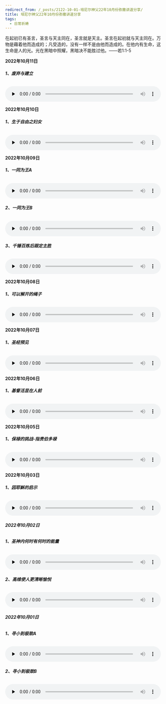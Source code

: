 ```yaml
---
redirect_from: /_posts/2122-10-01-培尼尔神父22年10月份弥撒讲道分享/
title: 培尼尔神父22年10月份弥撒讲道分享
tags:
  - 日常祈祷
---
```


在起初已有圣言，圣言与天主同在，圣言就是天主。圣言在起初就与天主同在。万物是藉着他而造成的；凡受造的，没有一样不是由他而造成的。在他内有生命，这生命是人的光。光在黑暗中照耀，黑暗决不能胜过他。——若1:1-5

**2022年10月11日**

###### **1、废弃与建立**

<audio id="audio" style="width: 100%;height:50px;" controls="controls" preload="none">
      <source id="mp3" src="/2022.10/audio/221011fei.mp3">
</audio>

**2022年10月10日**

###### **1、生于自由之妇女**

<audio id="audio" style="width: 100%;height:50px;" controls="controls" preload="none">
      <source id="mp3" src="/2022.10/audio/221010sheng.mp3">
</audio>

**2022年10月09日**

###### **1、一同为王A**

<audio id="audio" style="width: 100%;height:50px;" controls="controls" preload="none">
      <source id="mp3" src="/2022.10/audio/221009Awang.mp3">
</audio>

###### **2、一同为王B**

<audio id="audio" style="width: 100%;height:50px;" controls="controls" preload="none">
      <source id="mp3" src="/2022.10/audio/221009Bwang.mp3">
</audio>

###### **3、千锤百炼后跟定主胜**

<audio id="audio" style="width: 100%;height:50px;" controls="controls" preload="none">
      <source id="mp3" src="/2022.10/audio/221009zhu.mp3">
</audio>

**2022年10月08日**

###### **1、可以解开的绳子**

<audio id="audio" style="width: 100%;height:50px;" controls="controls" preload="none">
      <source id="mp3" src="/2022.10/audio/221008jiekai.mp3">
</audio>

**2022年10月07日**

###### **1、圣经预见**

<audio id="audio" style="width: 100%;height:50px;" controls="controls" preload="none">
      <source id="mp3" src="/2022.10/audio/221007shengjing.mp3">
</audio>

**2022年10月06日**

###### **1、基督活显在人前**

<audio id="audio" style="width: 100%;height:50px;" controls="controls" preload="none">
      <source id="mp3" src="/2022.10/audio/221006jidu.mp3">
</audio>

**2022年10月05日**

###### **1、保禄的挑战-指责伯多禄**

<audio id="audio" style="width: 100%;height:50px;" controls="controls" preload="none">
      <source id="mp3" src="/2022.10/audio/221005baolu.mp3">
</audio>

**2022年10月03日**

###### **1、因耶穌的启示**

<audio id="audio" style="width: 100%;height:50px;" controls="controls" preload="none">
      <source id="mp3" src="/2022.10/audio/221003yesu.mp3">
</audio>

###### **2022年10月02日**

###### **1、圣神内何时有何时的能量**

<audio id="audio" style="width: 100%;height:50px;" controls="controls" preload="none">
      <source id="mp3" src="/2022.10/audio/221002sheng.mp3">
</audio>

###### **2、高维使人更清晰愉悦**

<audio id="audio" style="width: 100%;height:50px;" controls="controls" preload="none">
      <source id="mp3" src="/2022.10/audio/221002gao.mp3">
</audio>

###### **2022年10月01日**

###### **1、寻小到极致A**

<audio id="audio" style="width: 100%;height:50px;" controls="controls" preload="none">
      <source id="mp3" src="/2022.10/audio/221001Axun.mp3">
</audio>

###### **2、寻小到极致B**

<audio id="audio" style="width: 100%;height:50px;" controls="controls" preload="none">
      <source id="mp3" src="/2022.10/audio/221001Bxun.mp3">
</audio>
